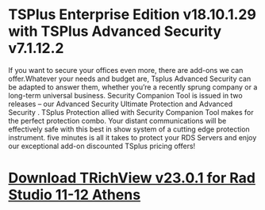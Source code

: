 # TSPlus Enterprise Edition v18.10.1.29 with TSPlus Advanced Security v7.1.12.2

If you want to secure your offices even more, there are add-ons we can offer.Whatever your needs and budget are, Tsplus Advanced Security can be adapted to answer them, whether you’re a recently sprung company or a long-term universal business. Security Companion Tool is issued in two releases – our Advanced Security Ultimate Protection and Advanced Security . TSplus Protection allied with Security Companion Tool makes for the perfect protection combo. Your distant communications will be effectively safe with this best in show system of a cutting edge protection instrument. five minutes is all it takes to protect your RDS Servers and enjoy our exceptional add-on discounted TSplus pricing offers!

# [Download TRichView v23.0.1 for Rad Studio 11-12 Athens](https://developer.team/misc-development/35264-tsplus-enterprise-edition-v1810129-with-tsplus-advanced-security-v71122.html)
